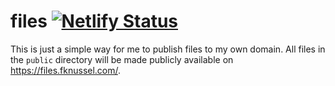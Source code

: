 # files [![Netlify Status](https://api.netlify.com/api/v1/badges/6172c7e6-e7b0-477c-b754-5c54da2f79c5/deploy-status)](https://app.netlify.com/sites/heuristic-raman-b48061/deploys)

This is just a simple way for me to publish files to my own domain. All files in the `public` directory will be made publicly available on https://files.fknussel.com/.
